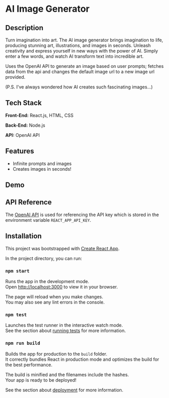 
# AI Image Generator



## Description
Turn imagination into art. The AI image generator brings imagination to life, producing stunning art, illustrations, and images in seconds. Unleash creativity and express yourself in new ways with the power of AI. Simply enter a few words, and watch AI transform text into incredible art.

Uses the OpenAI API to generate an image based on user prompts; fetches data from the api and changes the default image url to a new image url provided. 

(P.S. I've always wondered how AI creates such fascinating images...)
## Tech Stack

**Front-End:** React.js, HTML, CSS 

**Back-End:** Node.js

**API:** OpenAI API



## Features 
- Infinite prompts and images
- Creates images in seconds!


## Demo
## API Reference

The [OpenAI API](https://platform.openai.com/docs/guides/images) is used for referencing the API key which is stored in the environment variable `REACT_APP_API_KEY`. 




## Installation

This project was bootstrapped with [Create React App](https://github.com/facebook/create-react-app).

In the project directory, you can run:

### `npm start`

Runs the app in the development mode.\
Open [http://localhost:3000](http://localhost:3000) to view it in your browser.

The page will reload when you make changes.\
You may also see any lint errors in the console.

### `npm test`

Launches the test runner in the interactive watch mode.\
See the section about [running tests](https://facebook.github.io/create-react-app/docs/running-tests) for more information.

### `npm run build`

Builds the app for production to the `build` folder.\
It correctly bundles React in production mode and optimizes the build for the best performance.

The build is minified and the filenames include the hashes.\
Your app is ready to be deployed!

See the section about [deployment](https://facebook.github.io/create-react-app/docs/deployment) for more information.